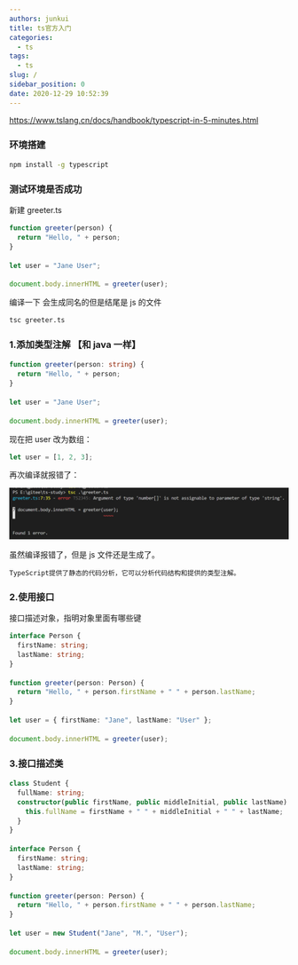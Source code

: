 ```yaml
---
authors: junkui
title: ts官方入门
categories:
  - ts
tags:
  - ts
slug: /
sidebar_position: 0
date: 2020-12-29 10:52:39
---
```


https://www.tslang.cn/docs/handbook/typescript-in-5-minutes.html

### 环境搭建

```bash
npm install -g typescript
```

### 测试环境是否成功

新建 greeter.ts

```typescript
function greeter(person) {
  return "Hello, " + person;
}

let user = "Jane User";

document.body.innerHTML = greeter(user);
```

编译一下 会生成同名的但是结尾是 js 的文件

```bash
tsc greeter.ts
```

### 1.添加类型注解 【和 java 一样】

```typescript
function greeter(person: string) {
  return "Hello, " + person;
}

let user = "Jane User";

document.body.innerHTML = greeter(user);
```

现在把 user 改为数组：

```typescript
let user = [1, 2, 3];
```

再次编译就报错了：

![image-20201229110041111](./ts官方入门/image-20201229110041111.png)

虽然编译报错了，但是 js 文件还是生成了。

`TypeScript提供了静态的代码分析，它可以分析代码结构和提供的类型注解。`

### 2.使用接口

接口描述对象，指明对象里面有哪些键

```typescript
interface Person {
  firstName: string;
  lastName: string;
}

function greeter(person: Person) {
  return "Hello, " + person.firstName + " " + person.lastName;
}

let user = { firstName: "Jane", lastName: "User" };

document.body.innerHTML = greeter(user);
```

### 3.接口描述类

```typescript
class Student {
  fullName: string;
  constructor(public firstName, public middleInitial, public lastName) {
    this.fullName = firstName + " " + middleInitial + " " + lastName;
  }
}

interface Person {
  firstName: string;
  lastName: string;
}

function greeter(person: Person) {
  return "Hello, " + person.firstName + " " + person.lastName;
}

let user = new Student("Jane", "M.", "User");

document.body.innerHTML = greeter(user);
```
